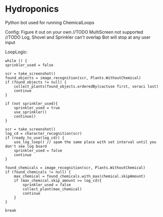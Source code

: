 # Hydroponics
Python bot used for running ChemicalLoops

Config:
Figure it out on your own //TODO
MultiScreen not supported //TODO
Log, Shovel and Sprinkler can't overlap
Bot will stop at any user input


LoopLogic:

 	while () {
	sprinkler_used = false
	
	scr = take_screenshot()
	found_objects = image_recognition(scr, Plants.WithoutChemical)
	if (found_objects != null) {
		collect_plants(found_objects.orderedBy(cactuse first, voraci last)
		continue
	}
	
	if (not sprinkler_used){
		sprinkler_used = true
		use_sprinkler()
		continue()
	}
	
	scr = take_screenshot()
	log_cd = character_recognition(scr)
	if (ready_to_use(log_cd)) {
		use_log_loop() // spam the same place with set interval until you don't see log board 
		sprinkler_used = false
		continue
	}
	
	found_chemicals = image_recognition(scr, Plants.WithoutChemical)
	if (found_chemicals != null) {
		max_chemical = found_chemicals.with_max(chemical.skipAmount)
		if (max_chemical.skip_amount >= log_cd){
			sprinkler_used = false
			collect_plant(max_chemical)
			continue
		}
	}
	
	break

